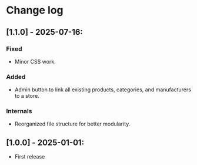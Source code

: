 # Change log

## [1.1.0] - 2025-07-16:
### Fixed
- Minor CSS work.
### Added
- Admin button to link all existing products, categories, and manufacturers to a store.
### Internals
- Reorganized file structure for better modularity.

## [1.0.0] - 2025-01-01:
- First release
